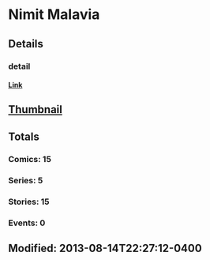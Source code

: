 # Nimit  Malavia 
## Details
### detail
#### [Link](http://marvel.com/comics/creators/12262/nimit_malavia?utm_campaign=apiRef&utm_source=225578a89fc76f3d20fbffda5d17a88d)
## [Thumbnail](http://i.annihil.us/u/prod/marvel/i/mg/b/40/image_not_available.jpg)
## Totals
### Comics: 15
### Series: 5
### Stories: 15
### Events: 0
## Modified: 2013-08-14T22:27:12-0400